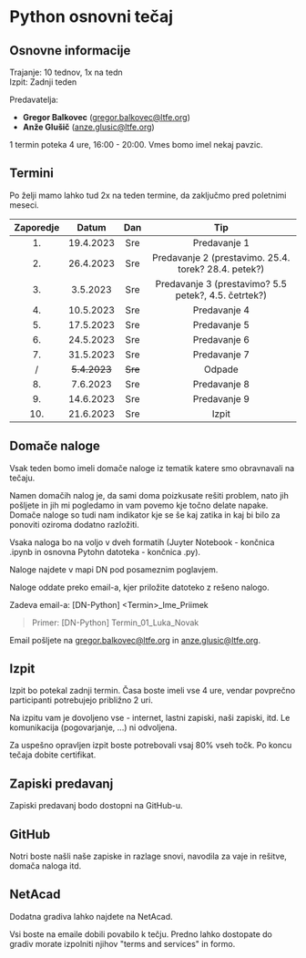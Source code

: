 # Python osnovni tečaj

## Osnovne informacije

Trajanje: 10 tednov, 1x na tedn <br>
Izpit: Zadnji teden

Predavatelja: 
* **Gregor Balkovec** (<gregor.balkovec@ltfe.org>)
* **Anže Glušič** (<anze.glusic@ltfe.org>)

1 termin poteka 4 ure, 16:00 - 20:00. Vmes bomo imel nekaj pavzic.

## Termini

Po želji mamo lahko tud 2x na teden termine, da zaključmo pred poletnimi meseci.

| Zaporedje | Datum | Dan | Tip |
| :---: | :---: | :---: | :---: |
| 1. | 19.4.2023 | Sre | Predavanje 1 |
| 2. | 26.4.2023 | Sre | Predavanje 2 (prestavimo. 25.4. torek? 28.4. petek?)| 
| 3. | 3.5.2023 | Sre | Predavanje 3 (prestavimo? 5.5 petek?, 4.5. četrtek?)| 
| 4. | 10.5.2023 | Sre | Predavanje 4 |
| 5. | 17.5.2023 | Sre | Predavanje 5 |
| 6. | 24.5.2023 | Sre | Predavanje 6 |
| 7. | 31.5.2023 | Sre | Predavanje 7 |
| / | ~~5.4.2023~~ | ~~Sre~~ | Odpade |
| 8. | 7.6.2023 | Sre | Predavanje 8 |
| 9. | 14.6.2023 | Sre | Predavanje 9 |
| 10. | 21.6.2023 | Sre | Izpit |

## Domače naloge

Vsak teden bomo imeli domače naloge iz tematik katere smo obravnavali na tečaju.

Namen domačih nalog je, da sami doma poizkusate rešiti problem, nato jih pošljete in jih mi pogledamo in vam povemo kje točno delate napake. Domače naloge so tudi nam indikator kje se še kaj zatika in kaj bi bilo za ponoviti oziroma dodatno razložiti.

Vsaka naloga bo na voljo v dveh formatih (Juyter Notebook - končnica .ipynb in osnovna Pytohn datoteka - končnica .py).

Naloge najdete v mapi DN pod posameznim poglavjem.

Naloge oddate preko email-a, kjer priložite datoteko z rešeno nalogo.

Zadeva email-a: \[DN-Python\] \<Termin\>\_Ime\_Priimek
> Primer: \[DN-Python\] Termin\_01\_Luka_Novak

Email pošljete na <gregor.balkovec@ltfe.org> in <anze.glusic@ltfe.org>.

## Izpit

Izpit bo potekal zadnji termin. Časa boste imeli vse 4 ure, vendar povprečno participanti potrebujejo približno 2 uri.

Na izpitu vam je dovoljeno vse - internet, lastni zapiski, naši zapiski, itd. Le komunikacija (pogovarjanje, ...) ni odvoljena.

Za uspešno opravljen izpit boste potrebovali vsaj 80% vseh točk. Po koncu tečaja dobite certifikat.

## Zapiski predavanj
  
Zapiski predavanj bodo dostopni na GitHub-u.

## GitHub

Notri boste našli naše zapiske in razlage snovi, navodila za vaje in rešitve, domača naloga itd.

## NetAcad

Dodatna gradiva lahko najdete na NetAcad.

Vsi boste na emaile dobili povabilo k tečju. Predno lahko dostopate do gradiv morate izpolniti njihov "terms and services" in formo.
